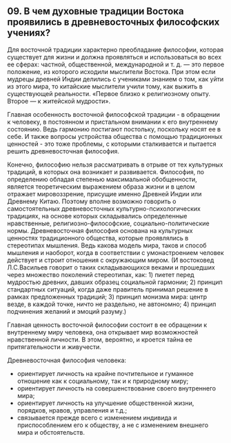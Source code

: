 ﻿## 09. В чем духовные традиции Востока проявились в древневосточных философских учениях?

Для восточной традиции характерно преобладание философии, которая существует
для жизни и должна проявляться и использоваться во всех ее сферах: частной,
общественной, международной и т. д. — это первое положение, из которого
исходили мыслители Востока. При этом если мудрецы древней Индии делились
с учениками знанием о том, как уйти из этого мира, то китайские мыслители
учили тому, как выжить в существующей реальности. «Первое близко к религиозному
опыту. Второе — к житейской мудрости».

Главная особенность восточной философской традиции - в обращении к человеку,
в постоянном и пристальном внимании к его внутреннему состоянию. Ведь гармонию
постигают постольку, поскольку носят ее в себе. И также вопросы устройства
общества с помощью традиционных ценностей - это тоже проблемы, с которыми
сталкивается и пытается решить древневосточная философия.

Конечно, философию нельзя рассматривать в отрыве от тех культурных традиций,
в которых она возникает и развивается. Философия, по определению обладая
степенью максимальной обобщенности, является теоретическим выражением образа
жизни и в целом отражает мировоззрение, присущие именно Древней Индии
или Древнему Китаю. Поэтому вполне возможно говорить о самостоятельных
древневосточных культурно-психологических традициях, на основе которых
складывались определенные нравственные, религиозно-философские,
социально-политические нормы. Древневосточная философия основана на культурных
ценностях традиционного общества, которые проявлялись в стереотипах мышления.
Ведь какова модель мира, таков и способ мышления и наоборот, когда
в соответствии с умонастроением человек действует и строит отношения
с окружающим миром. (И востоковед Л.С.Васильев говорит о таких складывающихся
веками и прошедших через множество поколений стереотипах, как: 1) пиетет перед
мудростью древних, давших образец социальной гармонии; 2) принцип стандартных
ситуаций, когда даже правитель принимал решение в рамках предложенных традиций;
3) принцип монизма мира: центр везде, в каждой точке, ничто не раздельно,
не автономно; 4) принцип подчинения желаний и эмоций разуму.)

Главная ценность восточной философии состоит в ее обращении к внутреннему миру
человека, она открывает мир возможностей нравственной личности. В этом,
вероятно, и кроется тайна ее притягательности и живучести.

Древневосточная философия человека:

- ориентирует личность на крайне почтительное и гуманное отношение как
  к социальному, так и к природному миру;
- ориентирует личность на совершенствование своего внутреннего мира;
- ориентирует личность на улучшение общественной жизни, порядков, нравов,
  управления и т.д.;
- связывается прежде всего с изменением индивида и приспособлением его
  к обществу, а не с изменением внешнего мира и обстоятельств.

